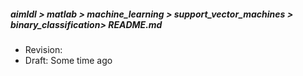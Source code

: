 ##### aimldl > matlab > machine_learning > support_vector_machines > binary_classification> README.md
* Revision:
* Draft: Some time ago
